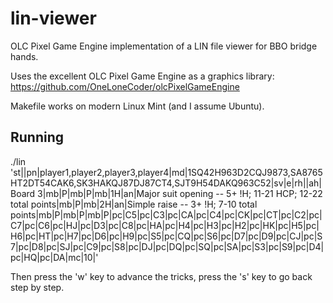 # lin-viewer
OLC Pixel Game Engine implementation of a LIN file viewer for BBO bridge hands.

Uses the excellent OLC Pixel Game Engine as a graphics library: https://github.com/OneLoneCoder/olcPixelGameEngine

Makefile works on modern Linux Mint (and I assume Ubuntu).

## Running
./lin 'st||pn|player1,player2,player3,player4|md|1SQ42H963D2CQJ9873,SA8765HT2DT54CAK6,SK3HAKQJ87DJ87CT4,SJT9H54DAKQ963C52|sv|e|rh||ah|Board 3|mb|P|mb|P|mb|1H|an|Major suit opening -- 5+ !H; 11-21 HCP; 12-22 total points|mb|P|mb|2H|an|Simple raise -- 3+ !H; 7-10 total points|mb|P|mb|P|mb|P|pc|C5|pc|C3|pc|CA|pc|C4|pc|CK|pc|CT|pc|C2|pc|C7|pc|C6|pc|HJ|pc|D3|pc|C8|pc|HA|pc|H4|pc|H3|pc|H2|pc|HK|pc|H5|pc|H6|pc|HT|pc|H7|pc|D6|pc|H9|pc|S5|pc|CQ|pc|S6|pc|D7|pc|D9|pc|CJ|pc|S7|pc|D8|pc|SJ|pc|C9|pc|S8|pc|DJ|pc|DQ|pc|SQ|pc|SA|pc|S3|pc|S9|pc|D4|pc|HQ|pc|DA|mc|10|'

Then press the 'w' key to advance the tricks, press the 's' key to go back step by step.
